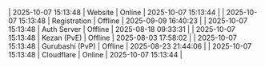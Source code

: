| 2025-10-07 15:13:48 | Website | Online | 2025-10-07 15:13:44 |
| 2025-10-07 15:13:48 | Registration | Offline | 2025-09-09 16:40:23 |
| 2025-10-07 15:13:48 | Auth Server | Offline | 2025-08-18 09:33:31 |
| 2025-10-07 15:13:48 | Kezan (PvE) | Offline | 2025-08-03 17:58:02 |
| 2025-10-07 15:13:48 | Gurubashi (PvP) | Offline | 2025-08-23 21:44:06 |
| 2025-10-07 15:13:48 | Cloudflare | Online | 2025-10-07 15:13:44 |
